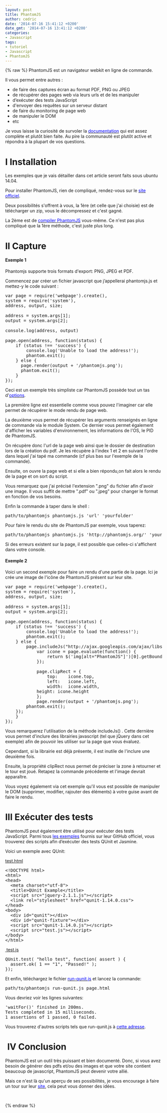 ```yaml
---
layout: post
title: PhantomJS
author: cedric
date: '2014-07-16 15:41:12 +0200'
date_gmt: '2014-07-16 13:41:12 +0200'
categories:
- Javascript
tags:
- tutoriel
- Javascript
- PhantomJS
---
```

{% raw %}
PhantomJS est un navigateur webkit en ligne de commande.

Il vous permet entre autres :

<ul>
<li>de faire des captures écran au format PDF, PNG ou JPEG</li>
<li>de récupérer des pages web via leurs urls et de les manipuler</li>
<li>d’exécuter des tests JavaScript</li>
<li>d'envoyer des requêtes sur un serveur distant</li>
<li>de faire du monitoring de page web</li>
<li>de manipuler le DOM</li>
<li>etc</li>
</ul>
Je vous laisse la curiosité de survoler la <span style="color: #0000ff;"><a title="documentation" href="http://phantomjs.org/documentation/" target="_blank"><span style="color: #0000ff;">documentation</span></a></span> qui est assez complète et plutôt bien faite. Au pire la communauté est plutôt active et répondra à la plupart de vos questions.

# I Installation
Les exemples que je vais détailler dans cet article seront faits sous ubuntu 14.04.

Pour installer PhantomJS, rien de compliqué, rendez-vous sur le <span style="color: #0000ff;"><a title="install" href="http://phantomjs.org/download.html" target="_blank"><span style="color: #0000ff;">site officiel</span></a></span>.

Deux possibilités s'offrent à vous, la 1ère (et celle que j'ai choisie) est de télécharger un zip, vous le décompressez et c'est gagné.

La 2ème est de <a title="compiler" href="http://phantomjs.org/build.html" target="_blank"><span style="color: #0000ff;"><span style="color: #0000ff;">compiler Phantom</span>JS</span></a> vous-même. Ce n'est pas plus compliqué que la 1ère méthode, c'est juste plus long.

# II Capture
#### Exemple 1
Phantomjs supporte trois formats d'export: PNG, JPEG et PDF.

Commencez par créer un fichier javascript que j’appellerai phantomjs.js et mettez-y le code suivant :

<pre class="lang:js decode:true" title="exemple capture">var page = require('webpage').create(),
system = require('system'),
address, output, size;

address = system.args[1];
output = system.args[2];

console.log(address, output)

page.open(address, function(status) {
    if (status !== 'success') {
        console.log('Unable to load the address!');
        phantom.exit();
    } else {
	  page.render(output + '/phantomjs.png');
	  phantom.exit();
    }
});
</pre>
Ceci est un exemple très simpliste car PhantomJS possède tout un tas d'<span style="color: #0000ff;"><a title="options phantomjs" href="http://phantomjs.org/api/webpage/" target="_blank"><span style="color: #0000ff;">options</span></a></span>.

La première ligne est essentielle comme vous pouvez l'imaginer car elle permet de récupérer le mode rendu de page web.

La deuxième vous permet de récupérer les arguments renseignés en ligne de commande via le module System. Ce dernier vous permet également d'afficher les variables d'environnement, les informations de l'OS, le PID de PhantomJS.

On récupère donc l'url de la page web ainsi que le dossier de destination lors de la création du pdf. Je les récupère à l'index 1 et 2 en suivant l'ordre dans lequel j'ai tapé ma commande (cf plus bas sur l'exemple de la commande).

Ensuite, on ouvre la page web et si elle a bien répondu,on fait alors le rendu de la page et on sort du script.

Vous remarquez que j'ai précisé l'extension ".png" du fichier afin d'avoir une image. Il vous suffit de mettre ".pdf" ou ".jpeg" pour changer le format en fonction de vos besoins.

Enfin la commande à taper dans le shell :

<pre class="lang:sh decode:true" title="commande PhantomJs">path/to/phantomjs phantomjs.js 'url' 'yourfolder'</pre>
Pour faire le rendu du site de PhantomJS par exemple, vous taperez:

<pre class="lang:sh decode:true">path/to/phantomjs phantomjs.js 'http://phantomjs.org/' 'yourfolder'</pre>
Si des erreurs existent sur la page, il est possible que celles-ci s'affichent dans votre console.

#### Exemple 2
Voici un second exemple pour faire un rendu d'une partie de la page. Ici je crée une image de l'icône de PhantomJS présent sur leur site.

<pre class="lang:js decode:true">var page = require('webpage').create(),
system = require('system'),
address, output, size;

address = system.args[1];
output = system.args[2];

page.open(address, function(status) {
    if (status !== 'success') {
        console.log('Unable to load the address!');
        phantom.exit();
    } else {
    	page.includeJs("http://ajax.googleapis.com/ajax/libs/jquery/1.11.1/jquery.min.js", function() {
            var icone = page.evaluate(function() {
                return $('img[alt="PhantomJS"]')[0].getBoundingClientRect();
            });

            page.clipRect = {
                top:    icone.top,
                left:   icone.left,
                width:  icone.width,
	        height: icone.height
            };
            page.render(output + '/phantomjs.png');
	    phantom.exit();
	});
    }
});
</pre>
Vous remarquerez l'utilisation de la méthode includeJs() . Cette dernière vous permet d'inclure des librairies javascript (tel que jQuery dans cet exemple) afin de pouvoir les utiliser sur la page que vous évaluez.

Cependant, si la librairie est déjà présente, il est inutile de l'inclure une deuxième fois.

Ensuite, la propriété clipRect nous permet de préciser la zone à retourner et le tour est joué. Retapez la commande précédente et l'image devrait apparaître.

Vous voyez également via cet exemple qu'il vous est possible de manipuler le DOM (supprimer, modifier, rajouter des éléments) à votre guise avant de faire le rendu.

# III Exécuter des tests
PhantomJS peut également être utilisé pour exécuter des tests JavaScript. Parmi tous <span style="color: #0000ff;"><a title="exemples" href="https://github.com/ariya/phantomjs/tree/master/examples" target="_blank"><span style="color: #0000ff;">les exemples</span></a></span> fournis sur leur GitHub officiel, vous trouverez des scripts afin d’exécuter des tests QUnit et Jasmine.

Voici un exemple avec QUnit:

<span style="text-decoration: underline;">test.html</span>

<pre class="lang:xhtml decode:true" title="test.html">&lt;!DOCTYPE html&gt;
&lt;html&gt;
&lt;head&gt;
  &lt;meta charset="utf-8"&gt;
  &lt;title&gt;QUnit Example&lt;/title&gt;
  &lt;script src="jquery-2.1.1.js"&gt;&lt;/script&gt;
  &lt;link rel="stylesheet" href="qunit-1.14.0.css"&gt;
&lt;/head&gt;
&lt;body&gt;
  &lt;div id="qunit"&gt;&lt;/div&gt;
  &lt;div id="qunit-fixture"&gt;&lt;/div&gt;
  &lt;script src="qunit-1.14.0.js"&gt;&lt;/script&gt;
  &lt;script src="test.js"&gt;&lt;/script&gt;
&lt;/body&gt;
&lt;/html&gt;</pre>
<span style="text-decoration: underline;"> test.js</span>

<pre class="lang:js decode:true" title="test.js">QUnit.test( "hello test", function( assert ) {
  assert.ok( 1 == "1", "Passed!" );
});</pre>
Et enfin, téléchargez le fichier <span style="color: #0000ff;"><a title="run-qunit.js" href="https://github.com/ariya/phantomjs/blob/master/examples/run-qunit.js" target="_blank"><span style="color: #0000ff;">run-qunit.js</span></a></span> et lancez la commande:

<pre class="lang:sh decode:true" title="commande">path/to/phantomjs run-qunit.js page.html</pre>
Vous devriez voir les lignes suivantes:

<pre class="lang:sh decode:true" title="output">'waitFor()' finished in 200ms.
Tests completed in 15 milliseconds.
1 assertions of 1 passed, 0 failed.</pre>
Vous trouverez d'autres scripts tels que run-qunit.js à <span style="color: #0000ff;"><a title="qunit-phantomjs-runner" href="https://github.com/jonkemp/qunit-phantomjs-runner" target="_blank"><span style="color: #0000ff;">cette adresse</span></a></span>.

#  IV Conclusion
PhantomJS est un outil très puissant et bien documenté. Donc, si vous avez besoin de générer des pdfs et/ou des images et que votre site contient beaucoup de javascript, PhantomJS peut devenir votre allié.

Mais ce n'est là qu'un aperçu de ses possibilités, je vous encourage à faire un tour sur leur <span style="color: #0000ff;"><a title="documentation" href="http://phantomjs.org/examples/index.html" target="_blank"><span style="color: #0000ff;">site</span></a></span>, cela peut vous donner des idées.

&nbsp;

{% endraw %}
